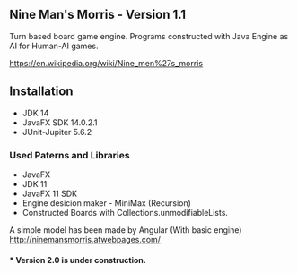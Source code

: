 ## Nine Man's Morris - Version 1.1

Turn based board game engine. Programs constructed with Java Engine as AI for Human-AI games.

https://en.wikipedia.org/wiki/Nine_men%27s_morris

## Installation
* JDK 14
* JavaFX SDK 14.0.2.1
* JUnit-Jupiter 5.6.2

### Used Paterns and Libraries

* JavaFX
* JDK 11
* JavaFX 11 SDK
* Engine desicion maker - MiniMax (Recursion)
* Constructed Boards with Collections.unmodifiableLists.


A simple model has been made by Angular (With basic engine)
http://ninemansmorris.atwebpages.com/

#### * Version 2.0 is under construction.